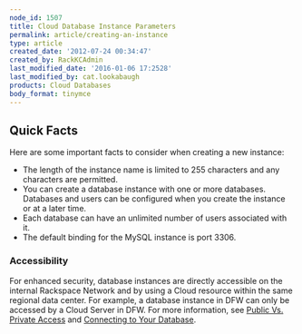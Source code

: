```yaml
---
node_id: 1507
title: Cloud Database Instance Parameters
permalink: article/creating-an-instance
type: article
created_date: '2012-07-24 00:34:47'
created_by: RackKCAdmin
last_modified_date: '2016-01-06 17:2528'
last_modified_by: cat.lookabaugh
products: Cloud Databases
body_format: tinymce
---
```


Quick Facts
-----------

Here are some important facts to consider when creating a new instance:

-   The length of the instance name is limited to 255 characters and any
    characters are permitted.
-   You can create a database instance with one or more databases.
    Databases and users can be configured when you create the instance
    or at a later time.
-   Each database can have an unlimited number of users associated with
    it.
-   The default binding for the MySQL instance is port 3306.

### Accessibility

For enhanced security, database instances are directly accessible on the
internal Rackspace Network and by using a Cloud resource within the same
regional data center. For example, a database instance in DFW can only
be accessed by a Cloud Server in DFW. For more information, see [Public
Vs. Private
Access](http://www.rackspace.com/knowledge_center/article/public-and-private-access-for-cloud-databases)
and [Connecting to Your
Database](http://www.rackspace.com/knowledge_center/article/connect-to-a-cloud-databases-instance).

